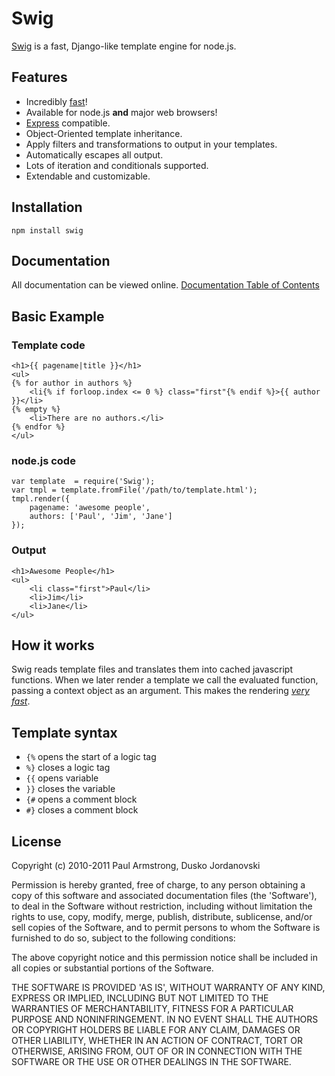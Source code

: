 # Swig

[Swig](http://paularmstrong.github.com/swig/) is a fast, Django-like template engine for node.js.

## Features

* Incredibly [fast][1]!
* Available for node.js **and** major web browsers!
* [Express](http://expressjs.com/) compatible.
* Object-Oriented template inheritance.
* Apply filters and transformations to output in your templates.
* Automatically escapes all output.
* Lots of iteration and conditionals supported.
* Extendable and customizable.

## Installation

    npm install swig

## Documentation

All documentation can be viewed online. [Documentation Table of Contents](https://github.com/paularmstrong/swig/blob/master/docs#readme)

## Basic Example

### Template code

    <h1>{{ pagename|title }}</h1>
    <ul>
    {% for author in authors %}
        <li{% if forloop.index <= 0 %} class="first"{% endif %}>{{ author }}</li>
    {% empty %}
        <li>There are no authors.</li>
    {% endfor %}
    </ul>

### node.js code

    var template  = require('Swig');
    var tmpl = template.fromFile('/path/to/template.html');
    tmpl.render({
        pagename: 'awesome people',
        authors: ['Paul', 'Jim', 'Jane']
    });

### Output

    <h1>Awesome People</h1>
    <ul>
        <li class="first">Paul</li>
        <li>Jim</li>
        <li>Jane</li>
    </ul>

## How it works

Swig reads template files and translates them into cached javascript functions. When we later render a template we call the evaluated function, passing a context object as an argument. This makes the rendering [_very fast_][1].

## Template syntax

* `{%` opens the start of a logic tag
* `%}` closes a logic tag
* `{{` opens variable
* `}}` closes the variable
* `{#` opens a comment block
* `#}` closes a comment block

## License

Copyright (c) 2010-2011 Paul Armstrong, Dusko Jordanovski

Permission is hereby granted, free of charge, to any person obtaining a copy of this software and associated documentation files (the 'Software'), to deal in the Software without restriction, including without limitation the rights to use, copy, modify, merge, publish, distribute, sublicense, and/or sell copies of the Software, and to permit persons to whom the Software is furnished to do so, subject to the following conditions:

The above copyright notice and this permission notice shall be included in all copies or substantial portions of the Software.

THE SOFTWARE IS PROVIDED 'AS IS', WITHOUT WARRANTY OF ANY KIND, EXPRESS OR IMPLIED, INCLUDING BUT NOT LIMITED TO THE WARRANTIES OF MERCHANTABILITY, FITNESS FOR A PARTICULAR PURPOSE AND NONINFRINGEMENT. IN NO EVENT SHALL THE AUTHORS OR COPYRIGHT HOLDERS BE LIABLE FOR ANY CLAIM, DAMAGES OR OTHER LIABILITY, WHETHER IN AN ACTION OF CONTRACT, TORT OR OTHERWISE, ARISING FROM, OUT OF OR IN CONNECTION WITH THE SOFTWARE OR THE USE OR OTHER DEALINGS IN THE SOFTWARE.

[1]: http://paularmstrong.github.com/node-templates/